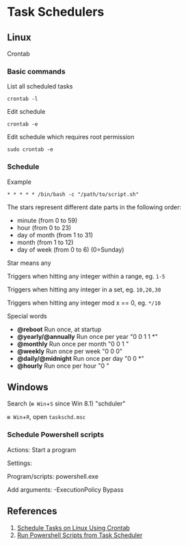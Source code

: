 # Task Schedulers

## Linux

Crontab

### Basic commands

List all scheduled tasks

```
crontab -l
```

Edit schedule

```
crontab -e
```

Edit schedule which requires root permission

```
sudo crontab -e
```

### Schedule

Example

```
* * * * * /bin/bash -c "/path/to/script.sh"
```

The stars represent different date parts in the following order:

* minute (from 0 to 59)
* hour (from 0 to 23)
* day of month (from 1 to 31)
* month (from 1 to 12)
* day of week (from 0 to 6) (0=Sunday)

Star means any

Triggers when hitting any integer within a range, eg. `1-5`

Triggers when hitting any integer in a set, eg. `10,20,30`

Triggers when hitting any integer mod x == 0, eg. `*/10`

Special words

* **@reboot** Run once, at startup
* **@yearly/@annually** Run once per year "0 0 1 1 \*"
* **@monthly** Run once per month "0 0 1  "
* **@weekly** Run once per week "0 0   0"
* **@daily/@midnight** Run once per day "0 0   \*"
* **@hourly** Run once per hour "0    "

## Windows

Search (`⊞ Win`+`S` since Win 8.1) "schduler"

`⊞ Win`+`R`, open `taskschd.msc`

### Schedule Powershell scripts

Actions: Start a program

Settings:

Program/scripts: powershell.exe

Add arguments: -ExecutionPolicy Bypass&#x20;

## References

1. [Schedule Tasks on Linux Using Crontab](http://kvz.io/blog/2007/07/29/schedule-tasks-on-linux-using-crontab/)
2. [Run Powershell Scripts from Task Scheduler](https://community.spiceworks.com/how\_to/17736-run-powershell-scripts-from-task-scheduler)
